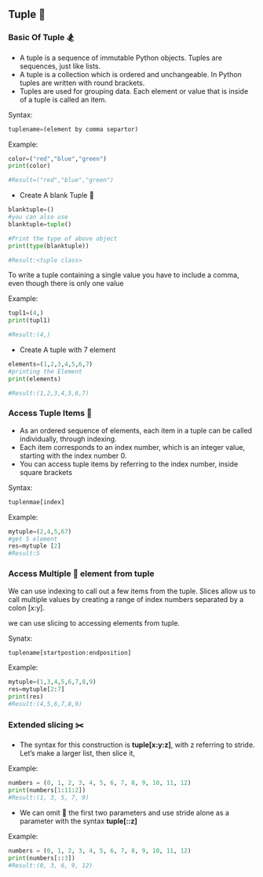 ## Tuple :game_die:

### Basic Of Tuple :snowboarder:
- A tuple is a sequence of immutable Python objects. Tuples are sequences, just like lists.
- A tuple is a collection which is ordered and unchangeable. In Python tuples are written with round brackets. 
- Tuples are used for grouping data. Each element or value that is inside of a tuple is called an item.

Syntax:
```python
tuplename=(element by comma separtor) 
```
Example:
```python
color=("red","blue","green")
print(color)

#Result=("red","blue","green")
```

- Create A blank Tuple :pill:
```python
blanktuple=() 
#you can also use 
blanktuple=tuple()

#Print the type of above object
print(type(blanktuple))

#Result:<tuple class>
```

To write a tuple containing a single value you have to include a comma, even though there is only one value

Example:
```python
tupl1=(4,) 
print(tupl1)

#Result:(4,)
```

- Create A tuple with 7 element
```python
elements=(1,2,3,4,5,6,7) 
#printing the Element
print(elements) 

#Result:(1,2,3,4,5,6,7)
```


### Access Tuple Items :wrench:

- As an ordered sequence of elements, each item in a tuple can be called individually, through indexing.
- Each item corresponds to an index number, which is an integer value, starting with the index number 0.
- You can access tuple items by referring to the index number, inside square brackets

Syntax:
```python
tuplenmae[index]
```
Example:
```python
mytuple=(2,4,5,67) 
#get 5 element 
res=mytuple [2]
#Result:5
```

### Access Multiple :cookie: element from tuple
We can use indexing to call out a few items from the tuple. Slices allow us to call multiple values by creating a range of index numbers separated by a colon [x:y].

we can use slicing to accessing elements from tuple. 

Synatx:
```python
tuplename[startpostion:endposition]
```

Example:
```python
mytuple=(1,3,4,5,6,7,8,9) 
res=mytuple[2:7]
print(res) 
#Result:(4,5,6,7,8,9) 
```


### Extended slicing :scissors:
- The syntax for this construction is **tuple[x:y:z]**, with z referring to stride. Let’s make a larger list, then slice it,

Example:
```python
numbers = (0, 1, 2, 3, 4, 5, 6, 7, 8, 9, 10, 11, 12) 
print(numbers[1:11:2])
#Result:(1, 3, 5, 7, 9)
```
- We can omit :name_badge: the first two parameters and use stride alone as a parameter with the syntax **tuple[::z]**

Example:
```python
numbers = (0, 1, 2, 3, 4, 5, 6, 7, 8, 9, 10, 11, 12) 
print(numbers[::3])
#Result:(0, 3, 6, 9, 12)
```
